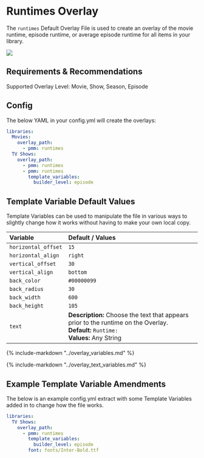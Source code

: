 # Runtimes Overlay

The `runtimes` Default Overlay File is used to create an overlay of the movie runtime, episode runtime, or average episode runtime for all items in your library.

![](images/runtimes.png)

## Requirements & Recommendations

Supported Overlay Level: Movie, Show, Season, Episode

## Config

The below YAML in your config.yml will create the overlays:

```yaml
libraries:
  Movies:
    overlay_path:
      - pmm: runtimes
  TV Shows:
    overlay_path:
      - pmm: runtimes
      - pmm: runtimes
        template_variables:
          builder_level: episode
```

## Template Variable Default Values

Template Variables can be used to manipulate the file in various ways to slightly change how it works without having to make your own local copy.

| Variable            | Default / Values                                                                                                                         |
|:--------------------|:-----------------------------------------------------------------------------------------------------------------------------------------|
| `horizontal_offset` | `15`                                                                                                                                     |
| `horizontal_align`  | `right`                                                                                                                                  |
| `vertical_offset`   | `30`                                                                                                                                     |
| `vertical_align`    | `bottom`                                                                                                                                 |
| `back_color`        | `#00000099`                                                                                                                              |
| `back_radius`       | `30`                                                                                                                                     |
| `back_width`        | `600`                                                                                                                                    |
| `back_height`       | `105`                                                                                                                                    |
| `text`              | **Description:** Choose the text that appears prior to the runtime on the Overlay.<br>**Default:** `Runtime: `<br>**Values:** Any String |

{%
   include-markdown "../overlay_variables.md"
%}

{%
   include-markdown "../overlay_text_variables.md"
%}

## Example Template Variable Amendments

The below is an example config.yml extract with some Template Variables added in to change how the file works.

```yaml
libraries:
  TV Shows:
    overlay_path:
      - pmm: runtimes
        template_variables:
          builder_level: episode
        font: fonts/Inter-Bold.ttf
```
